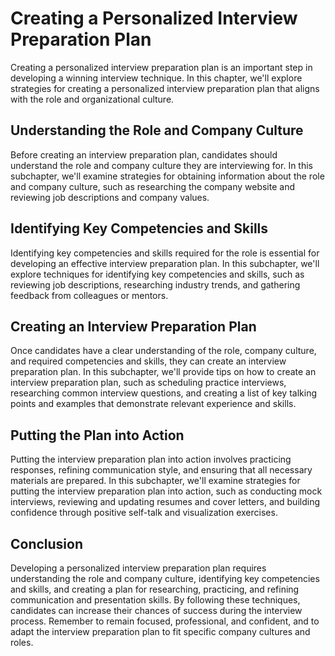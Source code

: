 Creating a Personalized Interview Preparation Plan
===============================================================================================================

Creating a personalized interview preparation plan is an important step in developing a winning interview technique. In this chapter, we'll explore strategies for creating a personalized interview preparation plan that aligns with the role and organizational culture.

Understanding the Role and Company Culture
------------------------------------------

Before creating an interview preparation plan, candidates should understand the role and company culture they are interviewing for. In this subchapter, we'll examine strategies for obtaining information about the role and company culture, such as researching the company website and reviewing job descriptions and company values.

Identifying Key Competencies and Skills
---------------------------------------

Identifying key competencies and skills required for the role is essential for developing an effective interview preparation plan. In this subchapter, we'll explore techniques for identifying key competencies and skills, such as reviewing job descriptions, researching industry trends, and gathering feedback from colleagues or mentors.

Creating an Interview Preparation Plan
--------------------------------------

Once candidates have a clear understanding of the role, company culture, and required competencies and skills, they can create an interview preparation plan. In this subchapter, we'll provide tips on how to create an interview preparation plan, such as scheduling practice interviews, researching common interview questions, and creating a list of key talking points and examples that demonstrate relevant experience and skills.

Putting the Plan into Action
----------------------------

Putting the interview preparation plan into action involves practicing responses, refining communication style, and ensuring that all necessary materials are prepared. In this subchapter, we'll examine strategies for putting the interview preparation plan into action, such as conducting mock interviews, reviewing and updating resumes and cover letters, and building confidence through positive self-talk and visualization exercises.

Conclusion
----------

Developing a personalized interview preparation plan requires understanding the role and company culture, identifying key competencies and skills, and creating a plan for researching, practicing, and refining communication and presentation skills. By following these techniques, candidates can increase their chances of success during the interview process. Remember to remain focused, professional, and confident, and to adapt the interview preparation plan to fit specific company cultures and roles.
